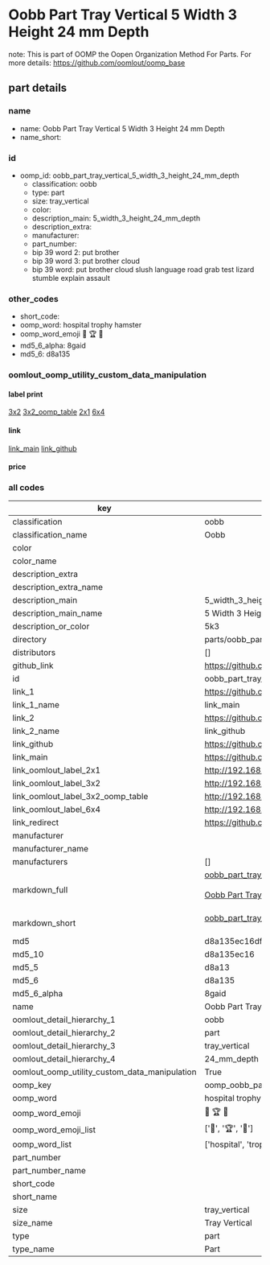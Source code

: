 # Oobb Part Tray Vertical 5 Width 3 Height 24 mm Depth  

note: This is part of OOMP the Oopen Organization Method For Parts. For more details: https://github.com/oomlout/oomp_base

##  part details
  







### name
* name: Oobb Part Tray Vertical 5 Width 3 Height 24 mm Depth
* name_short: 
### id
* oomp_id: oobb_part_tray_vertical_5_width_3_height_24_mm_depth
  * classification: oobb
  * type: part
  * size: tray_vertical
  * color: 
  * description_main: 5_width_3_height_24_mm_depth
  * description_extra: 
  * manufacturer: 
  * part_number: 
  * bip 39 word 2: put brother
  * bip 39 word 3: put brother cloud
  * bip 39 word: put brother cloud slush language road grab test lizard stumble explain assault

### other_codes
* short_code: 
* oomp_word: hospital trophy hamster
* oomp_word_emoji :hospital: :trophy: :hamster:
* md5_6_alpha: 8gaid
* md5_6: d8a135






### oomlout_oomp_utility_custom_data_manipulation
#### label print
[3x2](http://192.168.1.245:1112/?label=oomp%208gaid)
[3x2_oomp_table](http://192.168.1.108:1112/?label=oomp%208gaid)
[2x1](http://192.168.1.242:1112/?label=oomp%208gaid)
[6x4](http://192.168.1.55:1112/?label=oomp%208gaid)    

#### link

[link_main](https://github.com/oomlout/oomlout_oomp_version_1_messy/tree/main/parts/oobb_part_tray_vertical_5_width_3_height_24_mm_depth) [link_github](https://github.com/oomlout/oomlout_oomp_version_1_messy/tree/main/parts/oobb_part_tray_vertical_5_width_3_height_24_mm_depth)                             

#### price







### all codes 
| key | value |  
| --- | --- |  
| classification | oobb |  
| classification_name | Oobb |  
| color |  |  
| color_name |  |  
| description_extra |  |  
| description_extra_name |  |  
| description_main | 5_width_3_height_24_mm_depth |  
| description_main_name | 5 Width 3 Height 24 mm Depth |  
| description_or_color | 5k3 |  
| directory | parts/oobb_part_tray_vertical_5_width_3_height_24_mm_depth |  
| distributors | [] |  
| github_link | https://github.com/oomlout/oomlout_oomp_part_src/tree/main/parts/oobb_part_tray_vertical_5_width_3_height_24_mm_depth |  
| id | oobb_part_tray_vertical_5_width_3_height_24_mm_depth |  
| link_1 | https://github.com/oomlout/oomlout_oomp_version_1_messy/tree/main/parts/oobb_part_tray_vertical_5_width_3_height_24_mm_depth |  
| link_1_name | link_main |  
| link_2 | https://github.com/oomlout/oomlout_oomp_version_1_messy/tree/main/parts/oobb_part_tray_vertical_5_width_3_height_24_mm_depth |  
| link_2_name | link_github |  
| link_github | https://github.com/oomlout/oomlout_oomp_version_1_messy/tree/main/parts/oobb_part_tray_vertical_5_width_3_height_24_mm_depth |  
| link_main | https://github.com/oomlout/oomlout_oomp_version_1_messy/tree/main/parts/oobb_part_tray_vertical_5_width_3_height_24_mm_depth |  
| link_oomlout_label_2x1 | http://192.168.1.242:1112/?label=oomp%208gaid |  
| link_oomlout_label_3x2 | http://192.168.1.245:1112/?label=oomp%208gaid |  
| link_oomlout_label_3x2_oomp_table | http://192.168.1.108:1112/?label=oomp%208gaid |  
| link_oomlout_label_6x4 | http://192.168.1.55:1112/?label=oomp%208gaid |  
| link_redirect | https://github.com/oomlout/oomlout_oomp_version_1_messy/tree/main/parts/oobb_part_tray_vertical_5_width_3_height_24_mm_depth |  
| manufacturer |  |  
| manufacturer_name |  |  
| manufacturers | [] |  
| markdown_full | [oobb_part_tray_vertical_5_width_3_height_24_mm_depth](none)<br>[](none)<br>[Oobb Part Tray Vertical 5 Width 3 Height 24 Mm Depth](none)<br><br> |  
| markdown_short | [oobb_part_tray_vertical_5_width_3_height_24_mm_depth](none)<br><br> |  
| md5 | d8a135ec16df8caaebbe7cc457c73d76 |  
| md5_10 | d8a135ec16 |  
| md5_5 | d8a13 |  
| md5_6 | d8a135 |  
| md5_6_alpha | 8gaid |  
| name | Oobb Part Tray Vertical 5 Width 3 Height 24 mm Depth |  
| oomlout_detail_hierarchy_1 | oobb |  
| oomlout_detail_hierarchy_2 | part |  
| oomlout_detail_hierarchy_3 | tray_vertical |  
| oomlout_detail_hierarchy_4 | 24_mm_depth |  
| oomlout_oomp_utility_custom_data_manipulation | True |  
| oomp_key | oomp_oobb_part_tray_vertical_5_width_3_height_24_mm_depth |  
| oomp_word | hospital trophy hamster |  
| oomp_word_emoji | :hospital: :trophy: :hamster: |  
| oomp_word_emoji_list | [':hospital:', ':trophy:', ':hamster:'] |  
| oomp_word_list | ['hospital', 'trophy', 'hamster'] |  
| part_number |  |  
| part_number_name |  |  
| short_code |  |  
| short_name |  |  
| size | tray_vertical |  
| size_name | Tray Vertical |  
| type | part |  
| type_name | Part |  
